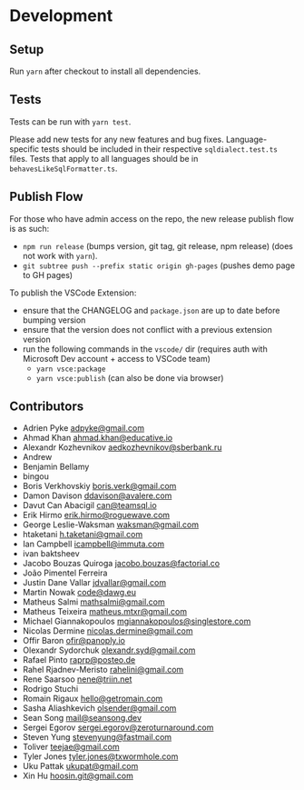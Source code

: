 # Development

## Setup

Run `yarn` after checkout to install all dependencies.

## Tests

Tests can be run with `yarn test`.

Please add new tests for any new features and bug fixes.
Language-specific tests should be included in their respective `sqldialect.test.ts` files.
Tests that apply to all languages should be in `behavesLikeSqlFormatter.ts`.

## Publish Flow

For those who have admin access on the repo, the new release publish flow is as such:

- `npm run release` (bumps version, git tag, git release, npm release) (does not work with `yarn`).
- `git subtree push --prefix static origin gh-pages` (pushes demo page to GH pages)

To publish the VSCode Extension:

- ensure that the CHANGELOG and `package.json` are up to date before bumping version
- ensure that the version does not conflict with a previous extension version
- run the following commands in the `vscode/` dir (requires auth with Microsoft Dev account + access to VSCode team)
  - `yarn vsce:package`
  - `yarn vsce:publish` (can also be done via browser)

## Contributors

- Adrien Pyke <adpyke@gmail.com>
- Ahmad Khan <ahmad.khan@educative.io>
- Alexandr Kozhevnikov <aedkozhevnikov@sberbank.ru>
- Andrew
- Benjamin Bellamy
- bingou
- Boris Verkhovskiy <boris.verk@gmail.com>
- Damon Davison <ddavison@avalere.com>
- Davut Can Abacigil <can@teamsql.io>
- Erik Hirmo <erik.hirmo@roguewave.com>
- George Leslie-Waksman <waksman@gmail.com>
- htaketani <h.taketani@gmail.com>
- Ian Campbell <icampbell@immuta.com>
- ivan baktsheev
- Jacobo Bouzas Quiroga <jacobo.bouzas@factorial.co>
- João Pimentel Ferreira
- Justin Dane Vallar <jdvallar@gmail.com>
- Martin Nowak <code@dawg.eu>
- Matheus Salmi <mathsalmi@gmail.com>
- Matheus Teixeira <matheus.mtxr@gmail.com>
- Michael Giannakopoulos <mgiannakopoulos@singlestore.com>
- Nicolas Dermine <nicolas.dermine@gmail.com>
- Offir Baron <ofir@panoply.io>
- Olexandr Sydorchuk <olexandr.syd@gmail.com>
- Rafael Pinto <raprp@posteo.de>
- Rahel Rjadnev-Meristo <rahelini@gmail.com>
- Rene Saarsoo <nene@triin.net>
- Rodrigo Stuchi
- Romain Rigaux <hello@getromain.com>
- Sasha Aliashkevich <olsender@gmail.com>
- Sean Song <mail@seansong.dev>
- Sergei Egorov <sergei.egorov@zeroturnaround.com>
- Steven Yung <stevenyung@fastmail.com>
- Toliver <teejae@gmail.com>
- Tyler Jones <tyler.jones@txwormhole.com>
- Uku Pattak <ukupat@gmail.com>
- Xin Hu <hoosin.git@gmail.com>
